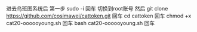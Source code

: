 进去乌班图系统后
第一步
sudo -i  回车 切换到root账号
然后
git clone https://github.com/cosimawei/cattoken.git 回车
cd cattoken 回车
chmod +x cat20-oooooyoung.sh 回车
bash cat20-oooooyoung.sh 回车
